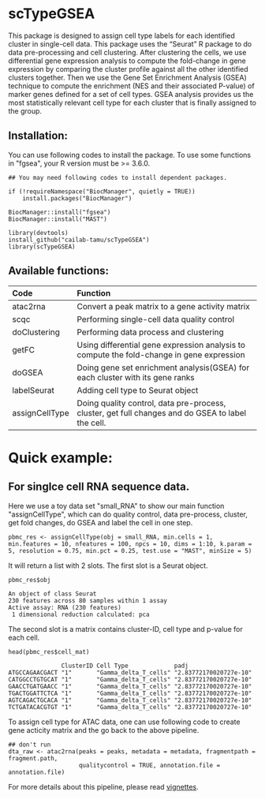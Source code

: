 # scTypeGSEA

This package is designed to assign cell type labels for each identified cluster in single-cell data. This package uses the “Seurat” R package to do data pre-processing and cell clustering. After clustering the cells, we use differential gene expression analysis to compute the fold-change in gene expression by comparing the cluster profile against all the other identified clusters together. Then we use the Gene Set Enrichment Analysis (GSEA) technique to compute the enrichment (NES and their associated P-value) of marker genes defined for a set of cell types. GSEA analysis provides us the most statistically relevant cell type for each cluster that is finally assigned to the group.

## Installation:

You can use following codes to install the package. To use some functions in "fgsea", your R version must be >= 3.6.0.

```{r}
## You may need following codes to install dependent packages.

if (!requireNamespace("BiocManager", quietly = TRUE))
    install.packages("BiocManager")

BiocManager::install("fgsea")
BiocManager::install("MAST")

library(devtools)
install_github("cailab-tamu/scTypeGSEA")
library(scTypeGSEA)
```

## Available functions:

|Code| Function |
|:-|:-|
atac2rna|Convert a peak matrix to a gene activity matrix|
|scqc|Performing single-cell data quality control|
|doClustering|Performing data process and clustering|
|getFC|Using differential gene expression analysis to compute the fold-change in gene expression|
|doGSEA|Doing gene set enrichment analysis(GSEA) for each cluster with its gene ranks|
|labelSeurat|Adding cell type to Seurat object|
|assignCellType|Doing quality control, data pre-process, cluster, get full changes and do GSEA to label the cell.|

# Quick example:

## For singlce cell RNA sequence data.

Here we use a toy data set "small_RNA" to show our main function "assignCellType", which can do quality control, data pre-process, cluster, get fold changes, do GSEA and label the cell in one step.
```{r, tidy = TRUE, tidy.opts=list(width.cutoff = 50)}
pbmc_res <- assignCellType(obj = small_RNA, min.cells = 1, min.features = 10, nfeatures = 100, npcs = 10, dims = 1:10, k.param = 5, resolution = 0.75, min.pct = 0.25, test.use = "MAST", minSize = 5)
```

It will return a list with 2 slots. The first slot is a Seurat object.
```{r}
pbmc_res$obj
```

```
An object of class Seurat 
230 features across 80 samples within 1 assay 
Active assay: RNA (230 features)
 1 dimensional reduction calculated: pca
```

The second slot is a matrix contains cluster-ID, cell type and p-value for each cell.
```{r}
head(pbmc_res$cell_mat)
```

```
               ClusterID Cell Type             padj                  
ATGCCAGAACGACT "1"       "Gamma_delta_T_cells" "2.83772170020727e-10"
CATGGCCTGTGCAT "1"       "Gamma_delta_T_cells" "2.83772170020727e-10"
GAACCTGATGAACC "1"       "Gamma_delta_T_cells" "2.83772170020727e-10"
TGACTGGATTCTCA "1"       "Gamma_delta_T_cells" "2.83772170020727e-10"
AGTCAGACTGCACA "1"       "Gamma_delta_T_cells" "2.83772170020727e-10"
TCTGATACACGTGT "1"       "Gamma_delta_T_cells" "2.83772170020727e-10"
```

To assign cell type for ATAC data, one can use following code to create gene acticity matrix and the go back to the above pipeline.

```{r, eval = FALSE}
## don't run
dta_raw <- atac2rna(peaks = peaks, metadata = metadata, fragmentpath = fragment.path, 
                    qualitycontrol = TRUE, annotation.file = annotation.file)
```

For more details about this pipeline, please read [vignettes](https://github.com/cailab-tamu/scTypeGSEA/blob/master/vignettes/Example_scTypeGSEA.pdf).




